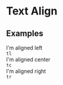 # Text Align

## Examples

<div class="pa3 ba b-gray-300 mb4">
    <div class="tp-grid">
        <div class="tp-col tp-col--12 tp-col--md-4 mb3 m:mb0">
            <div class="bg-gray-200 pa2 tl">I'm aligned left</div>
            <code class="mt1 clipboard">tl</code>
        </div>
        <div class="tp-col tp-col--12 tp-col--md-4 mb3 m:mb0">
            <div class="bg-gray-200 pa2 tc">I'm aligned center</div>
            <code class="mt1 clipboard">tc</code>
        </div>
        <div class="tp-col tp-col--12 tp-col--md-4">
            <div class="bg-gray-200 pa2 tr">I'm aligned right</div>
            <code class="mt1 clipboard">tr</code>
        </div>
    </div>
</div>
